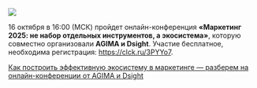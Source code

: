 <!--2025-10-03 14:58:11-->
<div class="yb">
  <div class="rss habr"><img src="https://habrastorage.org/getpro/habr/upload_files/bf6/357/d3a/bf6357d3a0df1ff0044c992944d7f4d7.png" /><p>16 октября в 16:00 (МСК) пройдет онлайн-конференция <strong>«Маркетинг 2025: не набор отдельных инструментов, а экосистема»</strong>, которую совместно организовали <strong>AGIMA и Dsight</strong>. Участие бесплатное, необходима регистрация: <a href="https://clck.ru/3PYYo7" rel="noopener noreferrer nofollow">https://clck.ru/3PYYo7</a>.</p> <a... <p class="titl"><a href="https://habr.com/ru/companies/agima/news/953278/?utm_source=habrahabr&utm_medium=rss&utm_campaign=953278">Как построить эффективную экосистему в маркетинге — разберем на онлайн-конференции от AGIMA и Dsight</a></p></div>
</div>
